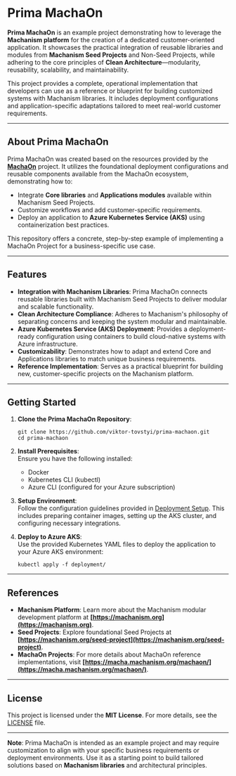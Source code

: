 # Prima MachaOn  

**Prima MachaOn** is an example project demonstrating how to leverage the **Machanism platform** for the creation of a dedicated customer-oriented application. It showcases the practical integration of reusable libraries and modules from **Machanism Seed Projects** and Non-Seed Projects, while adhering to the core principles of **Clean Architecture**—modularity, reusability, scalability, and maintainability.  

This project provides a complete, operational implementation that developers can use as a reference or blueprint for building customized systems with Machanism libraries. It includes deployment configurations and application-specific adaptations tailored to meet real-world customer requirements.  

---

## About Prima MachaOn  

Prima MachaOn was created based on the resources provided by the **[MachaOn](https://macha.machanism.org/machaon/containers-machaon/azure-containers/azure-aks-machaon)** project. It utilizes the foundational deployment configurations and reusable components available from the MachaOn ecosystem, demonstrating how to:  
- Integrate **Core libraries** and **Applications modules** available within Machanism Seed Projects.  
- Customize workflows and add customer-specific requirements.  
- Deploy an application to **Azure Kubernetes Service (AKS)** using containerization best practices.

This repository offers a concrete, step-by-step example of implementing a MachaOn Project for a business-specific use case.

---

## Features  

- **Integration with Machanism Libraries**: Prima MachaOn connects reusable libraries built with Machanism Seed Projects to deliver modular and scalable functionality.  
- **Clean Architecture Compliance**: Adheres to Machanism's philosophy of separating concerns and keeping the system modular and maintainable.  
- **Azure Kubernetes Service (AKS) Deployment**: Provides a deployment-ready configuration using containers to build cloud-native systems with Azure infrastructure.  
- **Customizability**: Demonstrates how to adapt and extend Core and Applications libraries to match unique business requirements.  
- **Reference Implementation**: Serves as a practical blueprint for building new, customer-specific projects on the Machanism platform.

---

## Getting Started  

1. **Clone the Prima MachaOn Repository**:  
   ```
   git clone https://github.com/viktor-tovstyi/prima-machaon.git
   cd prima-machaon
   ```  

2. **Install Prerequisites**:  
   Ensure you have the following installed:  
   - Docker  
   - Kubernetes CLI (kubectl)  
   - Azure CLI (configured for your Azure subscription)  

3. **Setup Environment**:  
   Follow the configuration guidelines provided in [Deployment Setup](deployment-setup.md). This includes preparing container images, setting up the AKS cluster, and configuring necessary integrations.

4. **Deploy to Azure AKS**:  
   Use the provided Kubernetes YAML files to deploy the application to your Azure AKS environment:  
   ```
   kubectl apply -f deployment/
   ```

---

## References  

- **Machanism Platform**: Learn more about the Machanism modular development platform at **[https://machanism.org](https://machanism.org)**.  
- **Seed Projects**: Explore foundational Seed Projects at **[https://machanism.org/seed-project](https://machanism.org/seed-project)**.  
- **MachaOn Projects**: For more details about MachaOn reference implementations, visit **[https://macha.machanism.org/machaon/](https://macha.machanism.org/machaon/)**.  

---

## License  

This project is licensed under the **MIT License**. For more details, see the [LICENSE](LICENSE) file.  

---

**Note**: Prima MachaOn is intended as an example project and may require customization to align with your specific business requirements or deployment environments. Use it as a starting point to build tailored solutions based on **Machanism libraries** and architectural principles.  